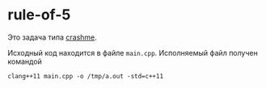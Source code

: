 # rule-of-5

Это задача типа [crashme](https://gitlab.com/danlark/cpp-advanced-hse/-/blob/main/docs/crashme.md).

Исходный код находится в файле `main.cpp`. Исполняемый файл получен командой

```
clang++11 main.cpp -o /tmp/a.out -std=c++11
```

